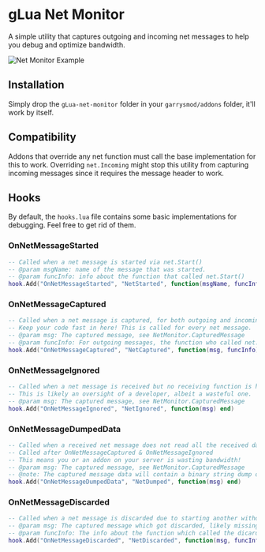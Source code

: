 
# gLua Net Monitor
A simple utility that captures outgoing and incoming net messages to help you debug and optimize bandwidth.

![Net Monitor Example](https://i.imgur.com/nGGLrVG.png)

## Installation

Simply drop the `gLua-net-monitor` folder in your `garrysmod/addons` folder, it'll work by itself.

## Compatibility
Addons that override any net function must call the base implementation for this to work.
Overriding `net.Incoming` might stop this utility from capturing incoming messages since it requires the message header to work.

## Hooks
By default, the `hooks.lua` file contains some basic implementations for debugging. Feel free to get rid of them.

### OnNetMessageStarted
```lua
-- Called when a net message is started via net.Start()
-- @param msgName: name of the message that was started.
-- @param funcInfo: info about the function that called net.Start()
hook.Add("OnNetMessageStarted", "NetStarted", function(msgName, funcInfo) end)
```

### OnNetMessageCaptured

```lua
-- Called when a net message is captured, for both outgoing and incoming messages.
-- Keep your code fast in here! This is called for every net message.
-- @param msg: The captured message, see NetMonitor.CapturedMessage
-- @param funcInfo: For outgoing messages, the function who called net.Start()
hook.Add("OnNetMessageCaptured", "NetCaptured", function(msg, funcInfo) end)
```

### OnNetMessageIgnored
```lua
-- Called when a net message is received but no receiving function is hooked.
-- This is likely an oversight of a developer, albeit a wasteful one.
-- @param msg: The captured message, see NetMonitor.CapturedMessage
hook.Add("OnNetMessageIgnored", "NetIgnored", function(msg) end)
```

### OnNetMessageDumpedData
```lua
-- Called when a received net message does not read all the received data.
-- Called after OnNetMessageCaptured & OnNetMessageIgnored
-- This means you or an addon on your server is wasting bandwidth!
-- @param msg: The captured message, see NetMonitor.CapturedMessage
-- @note: The captured message data will contain a binary string dump of the remaining data.
hook.Add("OnNetMessageDumpedData", "NetDumped", function(msg) end)
```

### OnNetMessageDiscarded
```lua
-- Called when a net message is discarded due to starting another without finishing the current one.
-- @param msg: The captured message which got discarded, likely missing some information.
-- @param funcInfo: The info about the function which called the dicarded message's net.Start() 
hook.Add("OnNetMessageDiscarded", "NetDiscarded", function(msg, funcInfo) end)
```
